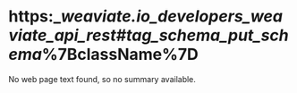 # https:\__weaviate.io_developers_weaviate_api_rest#tag_schema_put_schema_%7BclassName%7D

No web page text found, so no summary available.
